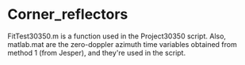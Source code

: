 # Corner_reflectors
FitTest30350.m is a function used in the Project30350 script.
Also, matlab.mat are the zero-doppler azimuth time variables obtained from method 1 (from Jesper), and they're used in the script.
